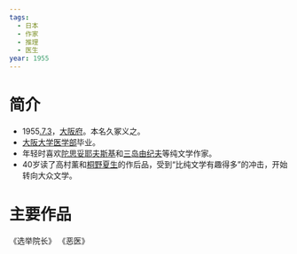 ```yaml
---
tags:
  - 日本
  - 作家
  - 推理
  - 医生
year: 1955
---
```

# 简介

- 1955[.7.3](2024-07-03.md)，[大阪府](大阪府.md)。本名久冢义之。
- [大阪大学](大阪大学.md)[医学部](医学部.md)毕业。
- 年轻时喜欢[陀思妥耶夫斯基](陀思妥耶夫斯基.md)和[三岛由纪夫](三岛由纪夫.md)等纯文学作家。
- 40岁读了高村薰和[桐野夏生](桐野夏生.md)的作后品，受到“比纯文学有趣得多”的冲击，开始转向大众文学。
# 主要作品

《选举院长》
《恶医》